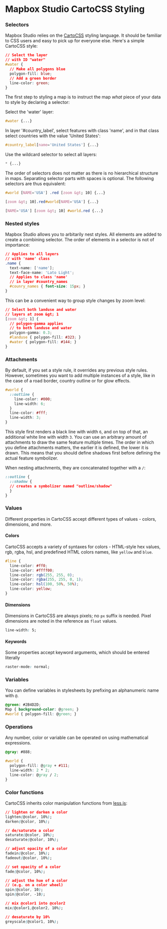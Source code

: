 Mapbox Studio CartoCSS Styling
=======================

### Selectors

Mapbox Studio relies on the [CartoCSS](https://github.com/mapbox/CartoCSS) styling language. It should be familiar to CSS users and easy to pick up for everyone else. Here's a simple CartoCSS style:

```css
// Select the layer
// with ID "water"
#water {
  // Make all polygons blue
  polygon-fill: blue;
  // Add a green border
  line-color: green;
}
```

The first step to styling a map is to instruct the map _what_ piece of your data to style by declaring a selector:

Select the 'water' layer:

```css
#water {...}
```

In layer '#country_label', select features with class 'name', and in that class select countries with the value 'United States':

```css
#country_label[name='United States'] {...}
```

Use the wildcard selector to select all layers:

```css
* {...}
```

The order of selectors does not matter as there is no hierarchical structure in maps. Separating selector parts with spaces is optional. The following selectors are thus equivalent:

```css
#world [NAME='USA'] .red [zoom &gt; 10] {...}

[zoom &gt; 10].red#world[NAME='USA'] {...}

[NAME='USA'] [zoom &gt; 10] #world.red {...}
```

### Nested styles
Mapbox Studio allows you to arbitarily nest styles. All elements are added to create a combining selector. The order of elements in a selector is not of importance:

```css
// Applies to all layers
// with 'name' class
.name {
  text-name: ['name'];
  text-face-name: 'Lato Light';
  // Applies to class 'name'
  // in layer #country_names
  #counry_names { font-size: 15px; }
}
```

This can be a convenient way to group style changes by zoom level:

```css
// Select both landuse and water
// layers at zoom &gt; 1
[zoom &gt; 1] {
  // polygon-gamma applies
  // to both landuse and water
  polygon-gamma: 0.3;
  #landuse { polygon-fill: #323; }
  #water { polygon-fill: #144; }
}
```

### Attachments

By default, if you set a style rule, it overrides any previous style rules. However, sometimes you want to add multiple instances of a style, like in the case of a road border, country outline or for glow effects.

```css
#world {
  ::outline {
    line-color: #000;
    line-width: 6;
  }
  line-color: #fff;
  line-width: 3;
}
```

This style first renders a black line with width `6`, and on top of that, an additional white line with width `3`. You can use an arbitrary amount of attachments to draw the same feature multiple times. The order in which you define attachments matters, the earlier it is defined, the lower it is drawn. This means that you should define shadows first before defining the actual feature symbolizer.

When nesting attachments, they are concatenated together with a `/`:

```css
::outline {
  ::shadow {
  // creates a symbolizer named "outline/shadow"
  }
}
```

### Values

Different properties in CartoCSS accept different types of values - colors, dimensions, and more.

#### Colors

CartoCSS accepts a variety of syntaxes for colors - HTML-style hex values,
rgb, rgba, hsl, and predefined HTML colors names, like `yellow` and `blue`.

```css
#line {
  line-color: #ff0;
  line-color: #ffff00;
  line-color: rgb(255, 255, 0);
  line-color: rgba(255, 255, 0, 1);
  line-color: hsl(100, 50%, 50%);
  line-color: yellow;
}
```

#### Dimensions
Dimensions in CartoCSS are always pixels; no `px` suffix is needed. Pixel dimensions are noted in the reference as `float` values.

```css
line-width: 5;
```

#### Keywords

Some properties accept keyword arguments, which should be entered literally

```css
raster-mode: normal;
```

### Variables

You can define variables in stylesheets by prefixing an alphanumeric name with `@`.

```css
@green: #2B4D2D;
Map { background-color: @green; }
#world { polygon-fill: @green; }
```

### Operations
Any number, color or variable can be operated on using mathematical expressions.

```css
@gray: #888;

#world {
  polygon-fill: @gray + #111;
  line-width: 2 * 2;
  line-color: @gray / 2;
}
```
### Color functions
CartoCSS inherits color manipulation functions from [less.js](http://lesscss.org):

```css
// lighten or darken a color
lighten(@color, 10%);
darken(@color, 10%);

// de/saturate a color
saturate(@color, 10%);
desaturate(@color, 10%);

// adjust opacity of a color
fadein(@color, 10%);
fadeout(@color, 10%);

// set opacity of a color
fade(@color, 10%);

// adjust the hue of a color
// (e.g. on a color wheel)
spin(@color, 10);
spin(@color, -10);

// mix @color1 into @color2
mix(@color1,@color2, 10%);

// desaturate by 10%
greyscale(@color1, 10%);
```